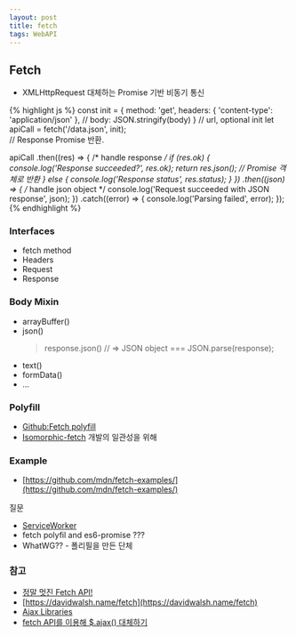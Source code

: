 ```yaml
---
layout: post
title: fetch
tags: WebAPI
---
```


## Fetch

- XMLHttpRequest 대체하는 Promise 기반 비동기 통신

{% highlight js %}
const init = {
  method: 'get',
  headers: {
    'content-type': 'application/json'
  },
  // body: JSON.stringify(body)
}
// url, optional init
let apiCall = fetch('/data.json', init);  
// Response Promise 반환.

apiCall
  .then((res) => {
    /* handle response */
    if (res.ok) {
      console.log('Response succeeded?', res.ok);
      return res.json();  // Promise 객체로 반환
    } else {
      console.log('Response status', res.status);
    }
  })
  .then((json) => {
    /* handle json object */
    console.log('Request succeeded with JSON response', json);
  })
  .catch((error) => {
    console.log('Parsing failed', error);
  });
{% endhighlight %}

### Interfaces

- fetch method
- Headers
- Request
- Response


### Body Mixin

- arrayBuffer()
- json()  
  > response.json() // => JSON object
  > === JSON.parse(response);
- text()
- formData()
- ...

### Polyfill

- [Github:Fetch polyfill](https://github.com/github/fetch)
- [Isomorphic-fetch](https://github.com/matthew-andrews/isomorphic-fetch) 개발의 일관성을 위해 

### Example

- [https://github.com/mdn/fetch-examples/](https://github.com/mdn/fetch-examples/)


<div class="message">
  질문
  <ul>
    <li><a href="http://hacks.mozilla.or.kr/2014/07/serviceworkers-and-firefox/">ServiceWorker</a></li>
    <li>fetch polyfil and es6-promise ???</li>
    <li>WhatWG?? - 폴리필을 만든 단체</li>
  </ul>
</div>

### 참고

- [정말 멋진 Fetch API!](http://hacks.mozilla.or.kr/2015/05/this-api-is-so-fetching/)
- [https://davidwalsh.name/fetch](https://davidwalsh.name/fetch)
- [Ajax Libraries](http://andrewhfarmer.com/ajax-libraries/)
- [fetch API를 이용해 $.ajax() 대체하기](https://hjlog.me/post/150)
